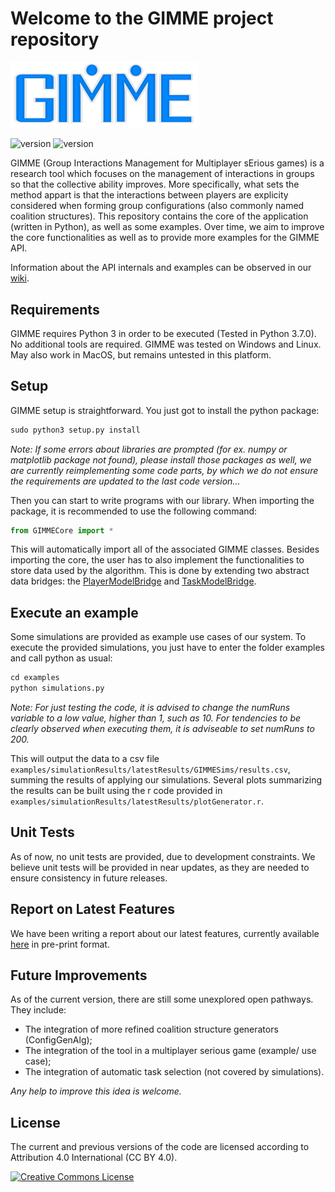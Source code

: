 # Welcome to the GIMME project repository

<img src="ReadmeImages/logo.png" width="300">

![version](https://img.shields.io/badge/version-1.1.5-blue)
![version](https://img.shields.io/badge/python-v3.7-blue)

GIMME (Group Interactions Management for Multiplayer sErious games) is a research tool which focuses on the management of 
interactions in groups so that the collective ability improves. 
More specifically, what sets the method appart is that the interactions between players are explicity considered when forming group configurations (also commonly named coalition structures).
This repository contains the core of the application (written in Python), as well as some examples. 
Over time, we aim to improve the core functionalities as well as to provide more examples for the GIMME API.


Information about the API internals and examples can be observed in our [wiki](https://github.com/SamGomes/GIMME/wiki).

## Requirements

GIMME requires Python 3 in order to be executed (Tested in Python 3.7.0). No additional tools are required.
GIMME was tested on Windows and Linux. May also work in MacOS, but remains untested in this platform.


## Setup

GIMME setup is straightforward. You just got to install the python package:

```python 
sudo python3 setup.py install
```

*Note: If some errors about libraries are prompted (for ex. numpy or matplotlib package not found), please install those packages as well, we are currently reimplementing some code parts, by which we do not ensure the requirements are updated to the last code version...*

Then you can start to write programs with our library.
When importing the package, it is recommended to use the following command:

```python 
from GIMMECore import *
```
This will automatically import all of the associated GIMME classes.
Besides importing the core, the user has to also implement the functionalities to store data used by the algorithm. This is done by extending two abstract data bridges: the [PlayerModelBridge](https://github.com/SamGomes/GIMME/wiki/PlayerModelBridge) and [TaskModelBridge](https://github.com/SamGomes/GIMME/wiki/TaskModelBridge). 

## Execute an example

Some simulations are provided as example use cases of our system. To execute the provided simulations, you just have to enter the folder examples and call python as usual:

```python 
cd examples
python simulations.py
```

*Note: For just testing the code, it is advised to change the numRuns variable to a low value, higher than 1, such as 10. For tendencies to be clearly observed when executing them, it is adviseable to set numRuns to 200.*

This will output the data to a csv file ```examples/simulationResults/latestResults/GIMMESims/results.csv```, summing the results of applying our simulations. Several plots summarizing the results can be built using the r code provided in ```examples/simulationResults/latestResults/plotGenerator.r```.

## Unit Tests
As of now, no unit tests are provided, due to development constraints. We believe unit tests will be provided in near updates, as they are needed to ensure consistency in future releases.


## Report on Latest Features
We have been writing a report about our latest features, currently available [here](https://drive.google.com/file/d/10y9SROvK-20zBGLZggtJVasL5Uw27vWd/view) in pre-print format.

## Future Improvements
As of the current version, there are still some unexplored open pathways. They include:
- The integration of more refined coalition structure generators (ConfigGenAlg);
- The integration of the tool in a multiplayer serious game (example/ use case);
- The integration of automatic task selection (not covered by simulations).

*Any help to improve this idea is welcome.*


## License
The current and previous versions of the code are licensed according to Attribution 4.0 International (CC BY 4.0).  
 
 <a rel="license" href="http://creativecommons.org/licenses/by/4.0/"><img alt="Creative Commons License" style="border-width:0" src="https://i.creativecommons.org/l/by/4.0/88x31.png" /></a><br />
